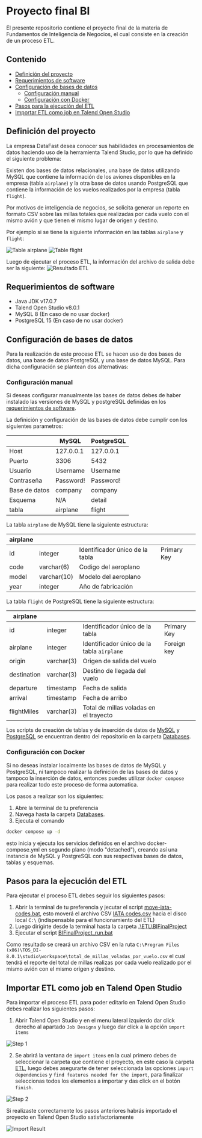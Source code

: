 <h1>Proyecto final BI
</h1>
El presente repositorio contiene el proyecto final de la materia de Fundamentos de Inteligencia de Negocios, el cual consiste en la creación de un proceso ETL.


<h2>Contenido</h2>

- [Definición del proyecto](#definición-del-proyecto)
- [Requerimientos de software](#requerimientos-de-software)
- [Configuración de bases de datos](#configuración-de-bases-de-datos)
  - [Configuración manual](#configuración-manual)
  - [Configuración con Docker](#configuración-con-docker)
- [Pasos para la ejecución del ETL](#pasos-para-la-ejecución-del-etl)
- [Importar ETL como job en Talend Open Studio](#importar-etl-como-job-en-talend-open-studio)

## Definición del proyecto
La empresa DataFast desea conocer sus habilidades en procesamientos de datos haciendo uso de la
herramienta Talend Studio, por lo que ha definido el siguiente problema:

Existen dos bases de datos relacionales, una base de datos utilizando MySQL que contiene la información de los aviones disponibles en la empresa (tabla `airplane`) y la otra base de datos usando PostgreSQL que contiene la información de los vuelos realizados por la empresa (tabla `flight`).

Por motivos de inteligencia de negocios, se solicita generar un reporte en formato CSV sobre las millas totales que realizadas por cada vuelo con el mismo avión y que tienen el mismo lugar de origen y destino.

Por ejemplo si se tiene la siguiente información en las tablas `airplane` y `flight`:

![Table airplane](Resources/images/table-airplane.png)
![Table flight](Resources/images/table-flight.png)

Luego de ejecutar el proceso ETL, la información del archivo de salida debe ser la siguiente:
![Resultado ETL](Resources/images/table-result.png)

## Requerimientos de software
- Java JDK v17.0.7
- Talend Open Studio v8.0.1
- MySQL 8 (En caso de no usar docker)
- PostgreSQL 15 (En caso de no usar docker)

## Configuración de bases de datos
Para la realización de este proceso ETL se hacen uso de dos bases de datos, una base de datos PostgreSQL y una base de datos MySQL. Para dicha configuración se plantean dos alternativas:

### Configuración manual 
Si deseas configurar manualmente las bases de datos debes de haber instalado las versiones de MySQL y postgreSQL definidas en los [requerimientos de software](#requerimientos-de-software).

La definición y configuración de las bases de datos debe cumplir con los siguientes parametros:

|         | MySQL      | PostgreSQL |
|---------|------------|------------|
| Host    | 127.0.0.1  | 127.0.0.1  |
| Puerto  | 3306       | 5432       |
| Usuario | Username   | Username   |
| Contraseña | Password! | Password! |
| Base de datos | company  | company  |
| Esquema | N/A        | detail     |
| tabla | airplane | flight | 

La tabla `airplane` de MySQL tiene la siguiente estructura:

| airplane | | | |
--|------|--|-
| id | integer | Identificador único de la tabla | Primary Key |
| code | varchar(6) | Codigo del aeroplano | |
| model | varchar(10) | Modelo del aeroplano | |
| year | integer | Año de fabricación | |


La tabla `flight` de PostgreSQL tiene la siguiente estructura:

| airplane | | | |
--|------|--|-
| id | integer | Identificador único de la tabla | Primary Key |
| airplane | integer | Identificador único de la tabla `airplane` | Foreign key |
| origin | varchar(3) | Origen de salida del vuelo | |
| destination | varchar(3) | Destino de llegada del vuelo | |
| departure | timestamp | Fecha de salida | |
| arrival | timestamp | Fecha de arribo | |
| flightMiles | varchar(3) | Total de millas voladas en el trayecto | |

Los scripts de creación de tablas y de inserción de datos de [MySQL](Databases/mysql-init.sql) y [PostgreSQL](Databases/postgres-init.sql) se encuentran dentro del repositorio en la carpeta [Databases](Databases/). 
### Configuración con Docker
Si no deseas instalar localmente las bases de datos de MySQL y PostgreSQL, ni tampoco realizar la definición de las bases de datos y tampoco la inserción de datos, entonces puedes utilizar `docker compose` para realizar todo este proceso de forma automatica.

Los pasos a realizar son los siguientes:

1. Abre la terminal de tu preferencia
2. Navega hasta la carpeta [Databases](Databases/).
3. Ejecuta el comando
```bash
docker compose up -d
```
esto inicia y ejecuta los servicios definidos en el archivo docker-compose.yml en segundo plano (modo "detached"), creando así una instancia de MySQL y PostgreSQL con sus respectivas bases de datos, tablas y esquemas.

## Pasos para la ejecución del ETL
Para ejecutar el proceso ETL debes seguir los siguientes pasos:

1. Abrir la terminal de tu preferencia y jecutar el script [move-iata-codes.bat](move-iata-codes.bat), esto moverá el archivo CSV [IATA codes.csv](Resources/IATA%20Codes.csv) hacia el disco local `C:\` (indispensable para el funcionamiento del ETL)
2. Luego dirigirte desde la terminal hasta la carpeta [.\ETL\BIFinalProject](ETL/BIFinalProject/)
3. Ejecutar el script [BIFinalProject_run.bat](ETL/BIFinalProject/BIFinalProject_run.bat)

Como resultado se creará un archivo CSV en la ruta `C:\Program Files (x86)\TOS_DI-8.0.1\studio\workspace\total_de_millas_voladas_por_vuelo.csv` el cual tendrá el reporte del total de millas realizas por cada vuelo realizado por el mismo avión con el mismo origen y destino.

## Importar ETL como job en Talend Open Studio

Para importar el proceso ETL para poder editarlo en Talend Open Studio debes realizar los siguientes pasos:

1. Abrir Talend Open Studio y en el menu lateral izquierdo dar click derecho al apartado `Job Designs` y luego dar click a la opción `import items`

![Step 1](Resources/images/import-step-1.png)

2. Se abrirá la ventana de `import items` en la cual primero debes de seleccionar la carpeta que contiene el proyecto, en este caso la carpeta [ETL](ETL/), luego debes asegurarte de tener seleccionada las opciones `import dependencies` y `find features needed for the import`, para finalizar seleccionas todos los elementos a importar y das click en el botón `finish`.

![Step 2](Resources/images/import-step-2.png)

Si realizaste correctamente los pasos anteriores habrás importado el proyecto en Talend Open Studio satisfactoriamente

![Import Result](Resources/images/import-result.png)